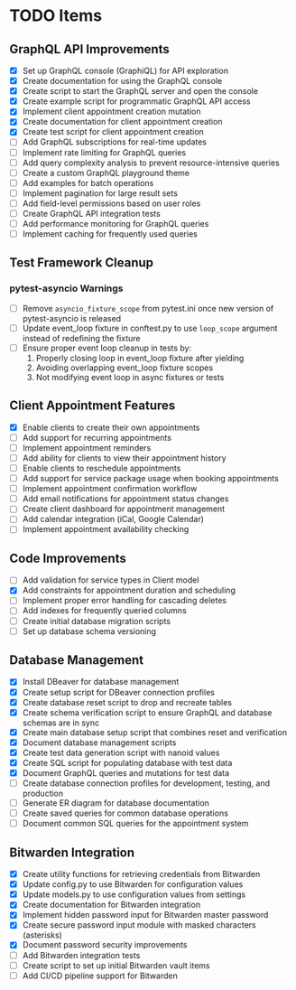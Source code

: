 # TODO Items

## GraphQL API Improvements
- [x] Set up GraphQL console (GraphiQL) for API exploration
- [x] Create documentation for using the GraphQL console
- [x] Create script to start the GraphQL server and open the console
- [x] Create example script for programmatic GraphQL API access
- [x] Implement client appointment creation mutation
- [x] Create documentation for client appointment creation
- [x] Create test script for client appointment creation
- [ ] Add GraphQL subscriptions for real-time updates
- [ ] Implement rate limiting for GraphQL queries
- [ ] Add query complexity analysis to prevent resource-intensive queries
- [ ] Create a custom GraphQL playground theme
- [ ] Add examples for batch operations
- [ ] Implement pagination for large result sets
- [ ] Add field-level permissions based on user roles
- [ ] Create GraphQL API integration tests
- [ ] Add performance monitoring for GraphQL queries
- [ ] Implement caching for frequently used queries

## Test Framework Cleanup

### pytest-asyncio Warnings
- [ ] Remove `asyncio_fixture_scope` from pytest.ini once new version of pytest-asyncio is released
- [ ] Update event_loop fixture in conftest.py to use `loop_scope` argument instead of redefining the fixture
- [ ] Ensure proper event loop cleanup in tests by:
  1. Properly closing loop in event_loop fixture after yielding
  2. Avoiding overlapping event_loop fixture scopes
  3. Not modifying event loop in async fixtures or tests

## Client Appointment Features
- [x] Enable clients to create their own appointments
- [ ] Add support for recurring appointments
- [ ] Implement appointment reminders
- [ ] Add ability for clients to view their appointment history
- [ ] Enable clients to reschedule appointments
- [ ] Add support for service package usage when booking appointments
- [ ] Implement appointment confirmation workflow
- [ ] Add email notifications for appointment status changes
- [ ] Create client dashboard for appointment management
- [ ] Add calendar integration (iCal, Google Calendar)
- [ ] Implement appointment availability checking

## Code Improvements
- [ ] Add validation for service types in Client model
- [x] Add constraints for appointment duration and scheduling
- [ ] Implement proper error handling for cascading deletes
- [ ] Add indexes for frequently queried columns
- [ ] Create initial database migration scripts
- [ ] Set up database schema versioning

## Database Management
- [x] Install DBeaver for database management
- [x] Create setup script for DBeaver connection profiles
- [x] Create database reset script to drop and recreate tables
- [x] Create schema verification script to ensure GraphQL and database schemas are in sync
- [x] Create main database setup script that combines reset and verification
- [x] Document database management scripts
- [x] Create test data generation script with nanoid values
- [x] Create SQL script for populating database with test data
- [x] Document GraphQL queries and mutations for test data
- [ ] Create database connection profiles for development, testing, and production
- [ ] Generate ER diagram for database documentation
- [ ] Create saved queries for common database operations
- [ ] Document common SQL queries for the appointment system

## Bitwarden Integration
- [x] Create utility functions for retrieving credentials from Bitwarden
- [x] Update config.py to use Bitwarden for configuration values
- [x] Update models.py to use configuration values from settings
- [x] Create documentation for Bitwarden integration
- [x] Implement hidden password input for Bitwarden master password
- [x] Create secure password input module with masked characters (asterisks)
- [x] Document password security improvements
- [ ] Add Bitwarden integration tests
- [ ] Create script to set up initial Bitwarden vault items
- [ ] Add CI/CD pipeline support for Bitwarden
